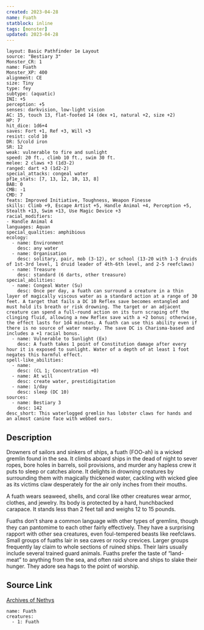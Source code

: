 ```yaml
---
created: 2023-04-28
name: Fuath
statblock: inline
tags: [monster]
updated: 2023-04-28
---
```

```statblock
layout: Basic Pathfinder 1e Layout
source: "Bestiary 3"
Monster_CR: 1
name: Fuath
Monster_XP: 400
alignment: CE
size: Tiny
type: fey
subtype: (aquatic)
INI: +5
perception: +5
senses: darkvision, low-light vision
AC: 15, touch 13, flat-footed 14 (dex +1, natural +2, size +2)
HP: 7
hit_dice: 1d6+4
saves: Fort +1, Ref +3, Will +3
resist: cold 10
DR: 5/cold iron
SR: 12
weak: vulnerable to fire and sunlight
speed: 20 ft., climb 10 ft., swim 30 ft.
melee: 2 claws +3 (1d3-2)
ranged: dart +3 (1d2-2)
special_attacks: congeal water
pf1e_stats: [7, 13, 12, 10, 13, 8]
BAB: 0
CMB: -1
CMD: 7
feats: Improved Initiative, Toughness, Weapon Finesse
skills: Climb +9, Escape Artist +5, Handle Animal +4, Perception +5, Stealth +13, Swim +13, Use Magic Device +3
racial_modifiers:
- Handle Animal 4
languages: Aquan
special_qualities: amphibious
ecology:
  - name: Environment
    desc: any water
  - name: Organisation
    desc: solitary, pair, mob (3-12), or school (13-20 with 1-3 druids of 1st-3rd level, 1 druid leader of 4th-6th level, and 2-5 reefclaws)
  - name: Treasure
    desc: standard (6 darts, other treasure)
special_abilities:
  - name: Congeal Water (Su)
    desc: Once per day, a fuath can surround a creature in a thin layer of magically viscous water as a standard action at a range of 30 feet. A target that fails a DC 10 Reflex save becomes entangled and must hold its breath or risk drowning. The target or an adjacent creature can spend a full-round action on its turn scraping off the clinging fluid, allowing a new Reflex save with a +2 bonus; otherwise, the effect lasts for 1d4 minutes. A fuath can use this ability even if there is no source of water nearby. The save DC is Charisma-based and includes a +1 racial bonus.
  - name: Vulnerable to Sunlight (Ex)
    desc: A fuath takes 1 point of Constitution damage after every hour it is exposed to sunlight. Water of a depth of at least 1 foot negates this harmful effect.
spell-like_abilities:
  - name:
    desc: (CL 1; Concentration +0)
  - name: At will
    desc: create water, prestidigitation
  - name: 1/day
    desc: sleep (DC 10)
sources:
  - name: Bestiary 3
    desc: 142
desc_short: This waterlogged gremlin has lobster claws for hands and an almost canine face with webbed ears.
```
## Description
Drowners of sailors and sinkers of ships, a fuath (FOO-ah) is a wicked gremlin found in the sea. It climbs aboard ships in the dead of night to sever ropes, bore holes in barrels, soil provisions, and murder any hapless crew it puts to sleep or catches alone. It delights in drowning creatures by surrounding them with magically thickened water, cackling with wicked glee as its victims claw desperately for the air only inches from their mouths.

A fuath wears seaweed, shells, and coral like other creatures wear armor, clothes, and jewelry. Its body is protected by a hard, hunchbacked carapace. It stands less than 2 feet tall and weighs 12 to 15 pounds.

Fuaths don’t share a common language with other types of gremlins, though they can pantomime to each other fairly effectively. They have a surprising rapport with other sea creatures, even foul-tempered beasts like reefclaws. Small groups of fuaths lair in sea caves or rocky crevices. Larger groups frequently lay claim to whole sections of ruined ships. Their lairs usually include several trained guard animals. Fuaths prefer the taste of “land-meat” to anything from the sea, and often raid shore and ships to slake their hunger. They adore sea hags to the point of worship.
## Source Link
[Archives of Nethys](https://aonprd.com/MonsterDisplay.aspx?ItemName=Fuath)
```encounter-table
name: Fuath
creatures:
  - 1: Fuath
```
